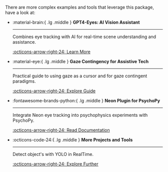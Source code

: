 There are more complex examples and tools that leverage this package, have a look at:

<div class="grid cards" markdown>

- :material-brain:{ .lg .middle } **GPT4-Eyes: AI Vision Assistant**

    ***

    Combines eye tracking with AI for real-time scene understanding and assistance.

    [:octicons-arrow-right-24: Learn More](https://docs.pupil-labs.com/alpha-lab/gpt4-eyes/)

- :material-eye:{ .lg .middle } **Gaze Contingency for Assistive Tech**

    ***

    Practical guide to using gaze as a cursor and for gaze contingent paradigms.

    [:octicons-arrow-right-24: Explore Guide](https://docs.pupil-labs.com/alpha-lab/gaze-contingency-assistive/#a-practical-guide-to-implementing-gaze-contingency-for-assistive-technology)

- :fontawesome-brands-python:{ .lg .middle } **Neon Plugin for PsychoPy**

    ***

    Integrate Neon eye tracking into psychophysics experiments with PsychoPy.

    [:octicons-arrow-right-24: Read Documentation](https://docs.pupil-labs.com/neon/data-collection/psychopy/)

- :octicons-code-24:{ .lg .middle } **More Projects and Tools**

    ***

    Detect object's with YOLO in RealTime.

    [:octicons-arrow-right-24: Explore Further](https://gist.github.com/mikelgg93/d629a77cce9543ef43c30fd8b821c95e)

</div>
